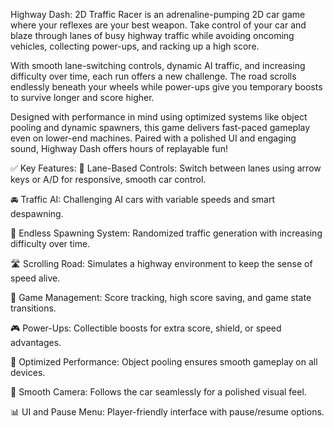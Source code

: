 Highway Dash: 2D Traffic Racer is an adrenaline-pumping 2D car game where your reflexes are your best weapon. Take control of your car and blaze through lanes of busy highway traffic while avoiding oncoming vehicles, collecting power-ups, and racking up a high score.

With smooth lane-switching controls, dynamic AI traffic, and increasing difficulty over time, each run offers a new challenge. The road scrolls endlessly beneath your wheels while power-ups give you temporary boosts to survive longer and score higher.

Designed with performance in mind using optimized systems like object pooling and dynamic spawners, this game delivers fast-paced gameplay even on lower-end machines. Paired with a polished UI and engaging sound, Highway Dash offers hours of replayable fun!

✅ Key Features:
🚗 Lane-Based Controls: Switch between lanes using arrow keys or A/D for responsive, smooth car control.

🚘 Traffic AI: Challenging AI cars with variable speeds and smart despawning.

🔄 Endless Spawning System: Randomized traffic generation with increasing difficulty over time.

🛣️ Scrolling Road: Simulates a highway environment to keep the sense of speed alive.

🏁 Game Management: Score tracking, high score saving, and game state transitions.

🎮 Power-Ups: Collectible boosts for extra score, shield, or speed advantages.

🧠 Optimized Performance: Object pooling ensures smooth gameplay on all devices.

🎥 Smooth Camera: Follows the car seamlessly for a polished visual feel.

📊 UI and Pause Menu: Player-friendly interface with pause/resume options.
